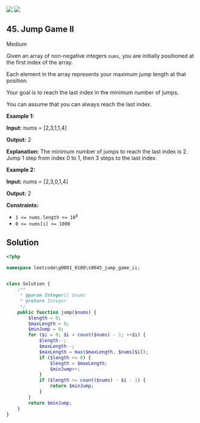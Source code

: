 [![](https://img.shields.io/github/stars/LeetCode-in-Ruby/LeetCode-in-Ruby?label=Stars&style=flat-square)](https://github.com/LeetCode-in-Ruby/LeetCode-in-Ruby)
[![](https://img.shields.io/github/forks/LeetCode-in-Ruby/LeetCode-in-Ruby?label=Fork%20me%20on%20GitHub%20&style=flat-square)](https://github.com/LeetCode-in-Ruby/LeetCode-in-Ruby/fork)

## 45\. Jump Game II

Medium

Given an array of non-negative integers `nums`, you are initially positioned at the first index of the array.

Each element in the array represents your maximum jump length at that position.

Your goal is to reach the last index in the minimum number of jumps.

You can assume that you can always reach the last index.

**Example 1:**

**Input:** nums = [2,3,1,1,4]

**Output:** 2

**Explanation:** The minimum number of jumps to reach the last index is 2. Jump 1 step from index 0 to 1, then 3 steps to the last index. 

**Example 2:**

**Input:** nums = [2,3,0,1,4]

**Output:** 2 

**Constraints:**

*   <code>1 <= nums.length <= 10<sup>4</sup></code>
*   `0 <= nums[i] <= 1000`

## Solution

```php
<?php

namespace leetcode\g0001_0100\s0045_jump_game_ii;


class Solution {
    /**
     * @param Integer[] $nums
     * @return Integer
     */
    public function jump($nums) {
        $length = 0;
        $maxLength = 0;
        $minJump = 0;
        for ($i = 0; $i < count($nums) - 1; ++$i) {
            $length--;
            $maxLength--;
            $maxLength = max($maxLength, $nums[$i]);
            if ($length <= 0) {
                $length = $maxLength;
                $minJump++;
            }
            if ($length >= count($nums) - $i - 1) {
                return $minJump;
            }
        }
        return $minJump;
    }
}
```